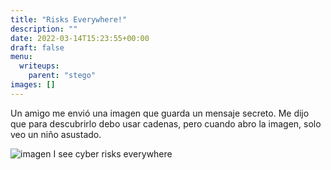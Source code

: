 ```yaml
---
title: "Risks Everywhere!"
description: ""
date: 2022-03-14T15:23:55+00:00
draft: false
menu:
  writeups:
    parent: "stego"
images: []
---
```


Un amigo me envió una imagen que guarda un mensaje secreto. Me dijo que para descubrirlo debo usar cadenas, pero cuando abro la imagen, solo veo un niño asustado.

![imagen I see cyber risks everywhere](../i-see-cyber-risks-everywhere.jpg)

